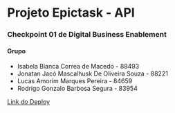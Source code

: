 # Projeto Epictask - API

<h3>Checkpoint 01 de Digital Business Enablement </h3>

<h4> Grupo </h4>
<ul>
  <li> Isabela Bianca Correa de Macedo - 88493 </li>
  <li> Jonatan Jacó Mascalhusk De Oliveira Souza - 88221 </li>
  <li> Lucas Amorim Marques Pereira - 84659 </li>
  <li> Rodrigo Gonzalo Barbosa Segura - 83954 </li>
</ul>

<p><a href="https://epictask-web.herokuapp.com/">Link do Deploy </a></p>

